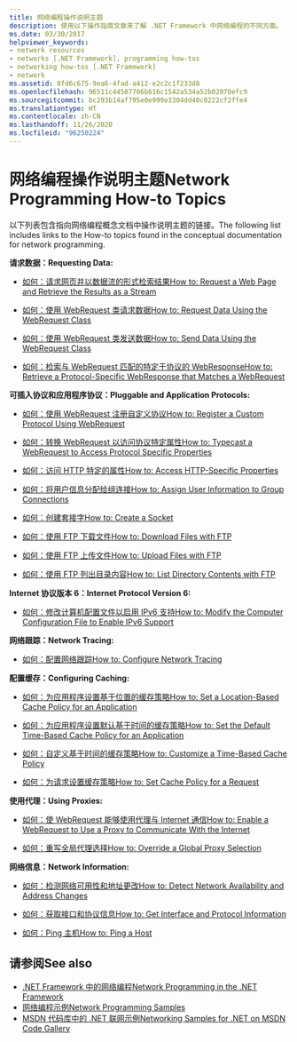 ```yaml
---
title: 网络编程操作说明主题
description: 使用以下操作指南文章来了解 .NET Framework 中网络编程的不同方面。
ms.date: 03/30/2017
helpviewer_keywords:
- network resources
- networks [.NET Framework], programming how-tos
- networking how-tos [.NET Framework]
- network
ms.assetid: 8fd6c675-9ea6-4fad-a412-e2c2c1f233d8
ms.openlocfilehash: 96511c44507706b616c1542a534a52b02070efc9
ms.sourcegitcommit: bc293b14af795e0e999e3304dd40c0222cf2ffe4
ms.translationtype: HT
ms.contentlocale: zh-CN
ms.lasthandoff: 11/26/2020
ms.locfileid: "96250224"
---
```

# <a name="network-programming-how-to-topics"></a><span data-ttu-id="ccf8d-103">网络编程操作说明主题</span><span class="sxs-lookup"><span data-stu-id="ccf8d-103">Network Programming How-to Topics</span></span>

<span data-ttu-id="ccf8d-104">以下列表包含指向网络编程概念文档中操作说明主题的链接。</span><span class="sxs-lookup"><span data-stu-id="ccf8d-104">The following list includes links to the How-to topics found in the conceptual documentation for network programming.</span></span>  
  
 <span data-ttu-id="ccf8d-105">**请求数据：**</span><span class="sxs-lookup"><span data-stu-id="ccf8d-105">**Requesting Data:**</span></span>  
  
- [<span data-ttu-id="ccf8d-106">如何：请求网页并以数据流的形式检索结果</span><span class="sxs-lookup"><span data-stu-id="ccf8d-106">How to: Request a Web Page and Retrieve the Results as a Stream</span></span>](how-to-request-a-web-page-and-retrieve-the-results-as-a-stream.md)  
  
- [<span data-ttu-id="ccf8d-107">如何：使用 WebRequest 类请求数据</span><span class="sxs-lookup"><span data-stu-id="ccf8d-107">How to: Request Data Using the WebRequest Class</span></span>](how-to-request-data-using-the-webrequest-class.md)  
  
- [<span data-ttu-id="ccf8d-108">如何：使用 WebRequest 类发送数据</span><span class="sxs-lookup"><span data-stu-id="ccf8d-108">How to: Send Data Using the WebRequest Class</span></span>](how-to-send-data-using-the-webrequest-class.md)  
  
- [<span data-ttu-id="ccf8d-109">如何：检索与 WebRequest 匹配的特定于协议的 WebResponse</span><span class="sxs-lookup"><span data-stu-id="ccf8d-109">How to: Retrieve a Protocol-Specific WebResponse that Matches a WebRequest</span></span>](how-to-retrieve-a-protocol-specific-webresponse-that-matches-a-webrequest.md)  
  
 <span data-ttu-id="ccf8d-110">**可插入协议和应用程序协议：**</span><span class="sxs-lookup"><span data-stu-id="ccf8d-110">**Pluggable and Application Protocols:**</span></span>  
  
- [<span data-ttu-id="ccf8d-111">如何：使用 WebRequest 注册自定义协议</span><span class="sxs-lookup"><span data-stu-id="ccf8d-111">How to: Register a Custom Protocol Using WebRequest</span></span>](how-to-register-a-custom-protocol-using-webrequest.md)  
  
- [<span data-ttu-id="ccf8d-112">如何：转换 WebRequest 以访问协议特定属性</span><span class="sxs-lookup"><span data-stu-id="ccf8d-112">How to: Typecast a WebRequest to Access Protocol Specific Properties</span></span>](how-to-typecast-a-webrequest-to-access-protocol-specific-properties.md)  
  
- [<span data-ttu-id="ccf8d-113">如何：访问 HTTP 特定的属性</span><span class="sxs-lookup"><span data-stu-id="ccf8d-113">How to: Access HTTP-Specific Properties</span></span>](how-to-access-http-specific-properties.md)  
  
- [<span data-ttu-id="ccf8d-114">如何：将用户信息分配给组连接</span><span class="sxs-lookup"><span data-stu-id="ccf8d-114">How to: Assign User Information to Group Connections</span></span>](how-to-assign-user-information-to-group-connections.md)  
  
- [<span data-ttu-id="ccf8d-115">如何：创建套接字</span><span class="sxs-lookup"><span data-stu-id="ccf8d-115">How to: Create a Socket</span></span>](how-to-create-a-socket.md)  
  
- [<span data-ttu-id="ccf8d-116">如何：使用 FTP 下载文件</span><span class="sxs-lookup"><span data-stu-id="ccf8d-116">How to: Download Files with FTP</span></span>](how-to-download-files-with-ftp.md)  
  
- [<span data-ttu-id="ccf8d-117">如何：使用 FTP 上传文件</span><span class="sxs-lookup"><span data-stu-id="ccf8d-117">How to: Upload Files with FTP</span></span>](how-to-upload-files-with-ftp.md)  
  
- [<span data-ttu-id="ccf8d-118">如何：使用 FTP 列出目录内容</span><span class="sxs-lookup"><span data-stu-id="ccf8d-118">How to: List Directory Contents with FTP</span></span>](how-to-list-directory-contents-with-ftp.md)  
  
 <span data-ttu-id="ccf8d-119">**Internet 协议版本 6：**</span><span class="sxs-lookup"><span data-stu-id="ccf8d-119">**Internet Protocol Version 6:**</span></span>  
  
- [<span data-ttu-id="ccf8d-120">如何：修改计算机配置文件以启用 IPv6 支持</span><span class="sxs-lookup"><span data-stu-id="ccf8d-120">How to: Modify the Computer Configuration File to Enable IPv6 Support</span></span>](how-to-modify-the-computer-configuration-file-to-enable-ipv6-support.md)  
  
 <span data-ttu-id="ccf8d-121">**网络跟踪：**</span><span class="sxs-lookup"><span data-stu-id="ccf8d-121">**Network Tracing:**</span></span>  
  
- [<span data-ttu-id="ccf8d-122">如何：配置网络跟踪</span><span class="sxs-lookup"><span data-stu-id="ccf8d-122">How to: Configure Network Tracing</span></span>](how-to-configure-network-tracing.md)  
  
 <span data-ttu-id="ccf8d-123">**配置缓存：**</span><span class="sxs-lookup"><span data-stu-id="ccf8d-123">**Configuring Caching:**</span></span>  
  
- [<span data-ttu-id="ccf8d-124">如何：为应用程序设置基于位置的缓存策略</span><span class="sxs-lookup"><span data-stu-id="ccf8d-124">How to: Set a Location-Based Cache Policy for an Application</span></span>](how-to-set-a-location-based-cache-policy-for-an-application.md)  
  
- [<span data-ttu-id="ccf8d-125">如何：为应用程序设置默认基于时间的缓存策略</span><span class="sxs-lookup"><span data-stu-id="ccf8d-125">How to: Set the Default Time-Based Cache Policy for an Application</span></span>](how-to-set-the-default-time-based-cache-policy-for-an-application.md)  
  
- [<span data-ttu-id="ccf8d-126">如何：自定义基于时间的缓存策略</span><span class="sxs-lookup"><span data-stu-id="ccf8d-126">How to: Customize a Time-Based Cache Policy</span></span>](how-to-customize-a-time-based-cache-policy.md)  
  
- [<span data-ttu-id="ccf8d-127">如何：为请求设置缓存策略</span><span class="sxs-lookup"><span data-stu-id="ccf8d-127">How to: Set Cache Policy for a Request</span></span>](how-to-set-cache-policy-for-a-request.md)  
  
 <span data-ttu-id="ccf8d-128">**使用代理：**</span><span class="sxs-lookup"><span data-stu-id="ccf8d-128">**Using Proxies:**</span></span>  
  
- [<span data-ttu-id="ccf8d-129">如何：使 WebRequest 能够使用代理与 Internet 通信</span><span class="sxs-lookup"><span data-stu-id="ccf8d-129">How to: Enable a WebRequest to Use a Proxy to Communicate With the Internet</span></span>](how-to-enable-a-webrequest-to-use-a-proxy-to-communicate-with-the-internet.md)  
  
- [<span data-ttu-id="ccf8d-130">如何：重写全局代理选择</span><span class="sxs-lookup"><span data-stu-id="ccf8d-130">How to: Override a Global Proxy Selection</span></span>](how-to-override-a-global-proxy-selection.md)  
  
 <span data-ttu-id="ccf8d-131">**网络信息：**</span><span class="sxs-lookup"><span data-stu-id="ccf8d-131">**Network Information:**</span></span>  
  
- [<span data-ttu-id="ccf8d-132">如何：检测网络可用性和地址更改</span><span class="sxs-lookup"><span data-stu-id="ccf8d-132">How to: Detect Network Availability and Address Changes</span></span>](how-to-detect-network-availability-and-address-changes.md)  
  
- [<span data-ttu-id="ccf8d-133">如何：获取接口和协议信息</span><span class="sxs-lookup"><span data-stu-id="ccf8d-133">How to: Get Interface and Protocol Information</span></span>](how-to-get-interface-and-protocol-information.md)  
  
- [<span data-ttu-id="ccf8d-134">如何：Ping 主机</span><span class="sxs-lookup"><span data-stu-id="ccf8d-134">How to: Ping a Host</span></span>](how-to-ping-a-host.md)  
  
## <a name="see-also"></a><span data-ttu-id="ccf8d-135">请参阅</span><span class="sxs-lookup"><span data-stu-id="ccf8d-135">See also</span></span>

- [<span data-ttu-id="ccf8d-136">.NET Framework 中的网络编程</span><span class="sxs-lookup"><span data-stu-id="ccf8d-136">Network Programming in the .NET Framework</span></span>](index.md)
- [<span data-ttu-id="ccf8d-137">网络编程示例</span><span class="sxs-lookup"><span data-stu-id="ccf8d-137">Network Programming Samples</span></span>](network-programming-samples.md)
- [<span data-ttu-id="ccf8d-138">MSDN 代码库中的 .NET 联网示例</span><span class="sxs-lookup"><span data-stu-id="ccf8d-138">Networking Samples for .NET on MSDN Code Gallery</span></span>](https://code.msdn.microsoft.com/Wiki/View.aspx?ProjectName=nclsamples)
